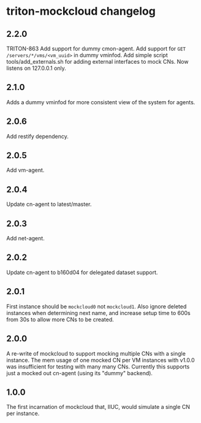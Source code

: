 # triton-mockcloud changelog

## 2.2.0

TRITON-863 Add support for dummy cmon-agent.
Add support for `GET /servers/*/vms/<vm_uuid>` in dummy vminfod.
Add simple script tools/add\_externals.sh for adding external interfaces to mock CNs.
Now listens on 127.0.0.1 only.

## 2.1.0

Adds a dummy vminfod for more consistent view of the system for agents.

## 2.0.6

Add restify dependency.

## 2.0.5

Add vm-agent.

## 2.0.4

Update cn-agent to latest/master.

## 2.0.3

Add net-agent.

## 2.0.2

Update cn-agent to b160d04 for delegated dataset support.

## 2.0.1

First instance should be `mockcloud0` not `mockcloud1`. Also ignore deleted
instances when determining next name, and increase setup time to 600s from 30s
to allow more CNs to be created.

## 2.0.0

A re-write of mockcloud to support mocking multiple CNs with a single
instance. The mem usage of one mocked CN per VM instances with v1.0.0
was insufficient for testing with many many CNs. Currently this
supports just a mocked out cn-agent (using its "dummy" backend).

## 1.0.0

The first incarnation of mockcloud that, IIUC, would simulate a single CN
per instance.
